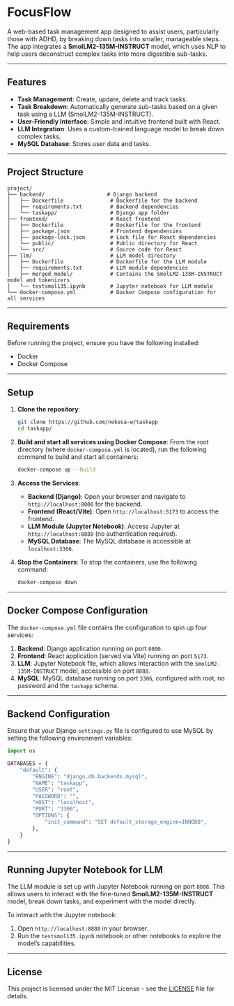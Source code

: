 # FocusFlow
A web-based task management app designed to assist users, particularly those with ADHD, by breaking down tasks into smaller, manageable steps. The app integrates a **SmolLM2-135M-INSTRUCT** model, which uses NLP to help users deconstruct complex tasks into more digestible sub-tasks.

---

## Features

- **Task Management**: Create, update, delete and track tasks.
- **Task Breakdown**: Automatically generate sub-tasks based on a given task using a LLM (SmolLM2-135M-INSTRUCT).
- **User-Friendly Interface**: Simple and intuitive frontend built with React.
- **LLM Integration**: Uses a custom-trained language model to break down complex tasks.
- **MySQL Database**: Stores user data and tasks.

---

## Project Structure

```
project/
├── backend/                    # Django backend
│   ├── Dockerfile               # Dockerfile for the backend
│   ├── requirements.txt         # Backend dependencies
│   └── taskapp/                 # Django app folder
├── frontend/                    # React frontend
│   ├── Dockerfile               # Dockerfile for the frontend
│   ├── package.json             # Frontend dependencies
│   ├── package-lock.json        # Lock file for React dependencies
│   └── public/                  # Public directory for React
│   └── src/                     # Source code for React
├── llm/                         # LLM model directory
│   ├── Dockerfile               # Dockerfile for the LLM module
│   ├── requirements.txt         # LLM module dependencies
│   ├── merged_model/            # Contains the SmolLM2-135M-INSTRUCT model and tokenizers
│   └── testsmol135.ipynb        # Jupyter notebook for LLM module
└── docker-compose.yml           # Docker Compose configuration for all services
```

---

## Requirements

Before running the project, ensure you have the following installed:

- Docker
- Docker Compose

---

## Setup

1. **Clone the repository**:
   ```bash
   git clone https://github.com/nekesa-w/taskapp
   cd taskapp/
   ```

2. **Build and start all services using Docker Compose**:
   From the root directory (where `docker-compose.yml` is located), run the following command to build and start all containers:

   ```bash
   docker-compose up --build
   ```

3. **Access the Services**:

   - **Backend (Django)**: Open your browser and navigate to `http://localhost:8000` for the backend.
   - **Frontend (React/Vite)**: Open `http://localhost:5173` to access the frontend.
   - **LLM Module (Jupyter Notebook)**: Access Jupyter at `http://localhost:8888` (no authentication required).
   - **MySQL Database**: The MySQL database is accessible at `localhost:3306`.

4. **Stop the Containers**:
   To stop the containers, use the following command:
   ```bash
   docker-compose down
   ```

---

## Docker Compose Configuration

The `docker-compose.yml` file contains the configuration to spin up four services:

1. **Backend**: Django application running on port `8000`.
2. **Frontend**: React application (served via Vite) running on port `5173`.
3. **LLM**: Jupyter Notebook file, which allows interaction with the `SmolLM2-135M-INSTRUCT` model, accessible on port `8888`.
4. **MySQL**: MySQL database running on port `3306`, configured with root, no password and the `taskapp` schema.

---

## Backend Configuration

Ensure that your Django `settings.py` file is configured to use MySQL by setting the following environment variables:

```python
import os

DATABASES = {
    "default": {
        "ENGINE": "django.db.backends.mysql",
        "NAME": "taskapp",
        "USER": "root",
        "PASSWORD": "",
        "HOST": "localhost",
        "PORT": "3306",
        "OPTIONS": {
            "init_command": "SET default_storage_engine=INNODB",
        },
    }
}
```

---

## Running Jupyter Notebook for LLM

The LLM module is set up with Jupyter Notebook running on port `8888`. This allows users to interact with the fine-tuned **SmolLM2-135M-INSTRUCT** model, break down tasks, and experiment with the model directly.

To interact with the Jupyter notebook:

1. Open `http://localhost:8888` in your browser.
2. Run the `testsmol135.ipynb` notebook or other notebooks to explore the model’s capabilities.

---

## License

This project is licensed under the MIT License - see the [LICENSE](LICENSE) file for details.
